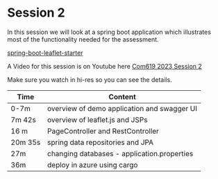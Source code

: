 # Session 2

In this session we will look at a spring boot application which illustrates most of the functionality needed for the assessment.

[spring-boot-leaflet-starter](../session2/spring-boot-leaflet-starter)


A Video for this session is on Youtube here [Com619 2023 Session 2](https://youtu.be/su5nN60MvAo)

Make sure you watch in hi-res so you can see the details.

| Time  | Content |
| ----- | ------------------------------------------ |
| 0-7m | overview of demo application and swagger UI  |
| 7m 42s | overview of leaflet.js and JSPs |
| 16 m | PageController and RestController |
| 20m 35s |  spring data repositories and JPA |
| 27m | changing databases - application.properties |
| 36m | deploy in azure using cargo |




